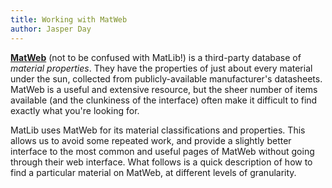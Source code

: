 ```yaml
---
title: Working with MatWeb
author: Jasper Day
---
```


[**MatWeb**](https://matweb.com/) (not to be confused with MatLib!) is a third-party database of *material properties*. They have the properties of just about every material under the sun, collected from publicly-available manufacturer's datasheets. MatWeb is a useful and extensive resource, but the sheer number of items available (and the clunkiness of the interface) often make it difficult to find exactly what you're looking for.

MatLib uses MatWeb for its material classifications and properties. This allows us to avoid some repeated work, and provide a slightly better interface to the most common and useful pages of MatWeb without going through their web interface. What follows is a quick description of how to find a particular material on MatWeb, at different levels of granularity.